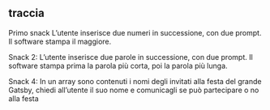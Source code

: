 ## traccia

Primo snack
L’utente inserisce due numeri in successione, con due prompt.
Il software stampa il maggiore.

Snack 2:
L’utente inserisce due parole in successione, con due prompt.
Il software stampa prima la parola più corta, poi la parola più lunga.

Snack 4:
In un array sono contenuti i nomi degli invitati alla festa del grande Gatsby, chiedi all’utente il suo nome e comunicagli se può partecipare o no alla festa